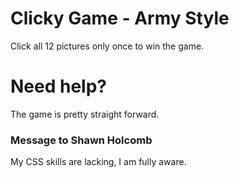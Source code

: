 # Clicky Game - Army Style
Click all 12 pictures only once to win the game.

# Need help?
The game is pretty straight forward.

### Message to Shawn Holcomb
My CSS skills are lacking, I am fully aware.
